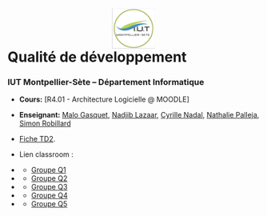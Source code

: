# <img src="iut.png" width="17%" style="margin:auto;display:block;"/> Qualité de développement 
### IUT Montpellier-Sète – Département Informatique
* **Cours:** [R4.01 - Architecture Logicielle @ MOODLE]
* **Enseignant:** [Malo Gasquet](mailto:malo.gasquet@umontpellier.fr),  [Nadjib Lazaar](mailto:nadjib.lazaar@umontpellier.fr), [Cyrille Nadal](mailto:cyrille.nadal@umontpellier.fr), [Nathalie Palleja](mailto:nathalie.palleja@umontpellier.fr),   [Simon Robillard](mailto:simon.robillard@umontpellier.fr)
* [Fiche TD2](TD2.pdf).

* Lien classroom :
* * [Groupe Q1](https://classroom.github.com/a/3ATFA48z)
* * [Groupe Q2](https://classroom.github.com/a/2ZTKm82j)
* * [Groupe Q3](https://classroom.github.com/a/iwbz6d2c)
* * [Groupe Q4](https://classroom.github.com/a/CDz-brBo)
* * [Groupe Q5](https://classroom.github.com/a/lHLMDeZx)
